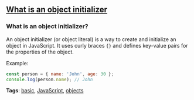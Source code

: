 ## [What is an object initializer](#what-is-an-object-initializer)

### What is an object initializer?

An object initializer (or object literal) is a way to create and initialize an object in JavaScript. It uses curly braces `{}` and defines key-value pairs for the properties of the object.

Example:

```javascript
const person = { name: 'John', age: 30 };
console.log(person.name); // John
```

**Tags**: [basic](./level/basic), [JavaScript](./theme/javascript), [objects](./theme/objects)


